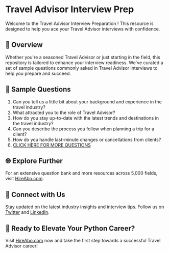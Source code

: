 # Travel Advisor Interview Prep

Welcome to the Travel Advisor Interview Preparation ! This resource is designed to help you ace your Travel Advisor interviews with confidence.

## 🚀 Overview

Whether you're a seasoned Travel Advisor or just starting in the field, this repository is tailored to enhance your interview readiness. We've curated a set of sample questions commonly asked in Travel Advisor interviews to help you prepare and succeed.

## 📝 Sample Questions

1. Can you tell us a little bit about your background and experience in the travel industry?
2. What attracted you to the role of Travel Advisor?
3. How do you stay up-to-date with the latest trends and destinations in the travel industry?
4. Can you describe the process you follow when planning a trip for a client?
5. How do you handle last-minute changes or cancellations from clients?
6. [CLICK HERE FOR MORE QUESTIONS](https://hireabo.com/job/11_4_2/Travel%20Advisor)

## 🌐 Explore Further

For an extensive question bank and more resources across 5,000 fields, visit [HireAbo.com](https://www.hireabo.com).

## 📱 Connect with Us

Stay updated on the latest industry insights and interview tips. Follow us on [Twitter](https://twitter.com/hireabo) and [LinkedIn](https://www.linkedin.com/in/hire-abo-3609972a8/).

## 🚀 Ready to Elevate Your Python Career?

Visit [HireAbo.com](https://www.hireabo.com) now and take the first step towards a successful Travel Advisor career!